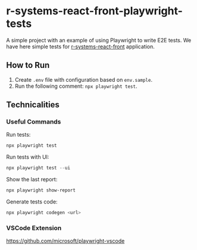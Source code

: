 # r-systems-react-front-playwright-tests

A simple project with an example of using Playwright to write E2E tests. We have here simple tests for [r-systems-react-front](https://github.com/lrydzkowski/R.Systems.ReactFront) application.

## How to Run

1. Create `.env` file with configuration based on `env.sample`.
2. Run the following comment: `npx playwright test`.

## Technicalities

### Useful Commands

Run tests:

```powershell
npx playwright test
```

Run tests with UI:

```powershell
npx playwright test --ui
```

Show the last report:

```powershell
npx playwright show-report
```

Generate tests code:

```powershell
npx playwright codegen <url>
```

### VSCode Extension

<https://github.com/microsoft/playwright-vscode>
